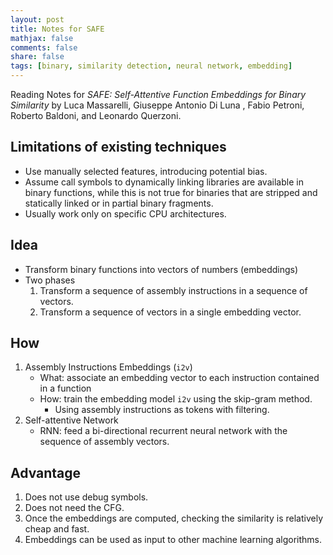 ```yaml
---
layout: post
title: Notes for SAFE
mathjax: false
comments: false
share: false
tags: [binary, similarity detection, neural network, embedding]
---
```


Reading Notes for *SAFE: Self-Attentive Function Embeddings for Binary Similarity* by Luca Massarelli, Giuseppe Antonio Di Luna , Fabio Petroni, Roberto Baldoni, and Leonardo Querzoni.

<!--more-->
## Limitations of existing techniques
* Use manually selected features, introducing potential bias.
* Assume call symbols to dynamically linking libraries are available in binary functions, while this is not true for binaries that are stripped and statically linked or in partial binary fragments.
* Usually work only on specific CPU architectures.
 
## Idea
* Transform binary functions into vectors of numbers (embeddings)
* Two phases
    1. Transform a sequence of assembly instructions in a sequence of vectors.
    2. Transform a sequence of vectors in a single embedding vector.

## How
1. Assembly Instructions Embeddings (`i2v`)
    * What: associate an embedding vector to each instruction contained in a function
    * How: train the embedding model `i2v` using the skip-gram method.
        * Using assembly instructions as tokens with filtering.
2. Self-attentive Network
    * RNN: feed a bi-directional recurrent neural network with the sequence of assembly vectors.

## Advantage
1. Does not use debug symbols.
2. Does not need the CFG.
3. Once the embeddings are computed, checking the similarity is relatively cheap and fast.
4. Embeddings can be used as input to other machine learning algorithms.
